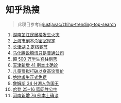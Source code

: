 # 知乎热搜

> 此项目参考自[justjavac/zhihu-trending-top-search](https://github.com/justjavac/zhihu-trending-top-search/blob/main/utils.ts)

<!-- BEGIN -->
  <!-- 最后更新时间:Thu Jan 13 2022 12:19:24 GMT+0000 (Coordinated Universal Time) -->
  1. [湖南芷江民居楼发生火灾](https://www.zhihu.com/search?q=湖南芷江火灾)
1. [上海市剧本杀密室规定](https://www.zhihu.com/search?q=剧本杀)
1. [长津湖 2 定档春节](https://www.zhihu.com/search?q=水门桥)
1. [马化腾说腾讯只是普通公司](https://www.zhihu.com/search?q=马化腾)
1. [超 500 万学生脊柱侧弯](https://www.zhihu.com/search?q=脊柱侧弯)
1. [天津新增 41 例本土确诊](https://www.zhihu.com/search?q=天津疫情)
1. [儿童票拟打破以身高论票价](https://www.zhihu.com/search?q=儿童票)
1. [绝地求生正式免费](https://www.zhihu.com/search?q=绝地求生)
1. [詹姆斯 34 分湖人负国王](https://www.zhihu.com/search?q=湖人)
1. [哈登 25+16 篮网胜公牛](https://www.zhihu.com/search?q=篮网)
1. [河南新增 76 例本土确诊](https://www.zhihu.com/search?q=河南疫情)
  <!-- END -->